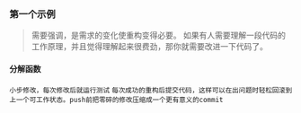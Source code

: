 ### 第一个示例
> 需要强调，是需求的变化使重构变得必要。
> 如果有人需要理解一段代码的工作原理，并且觉得理解起来很费劲，那你就需要改进一下代码了。

#### 分解函数
`小步修改，每次修改后就运行测试`
`每次成功的重构后提交代码，这样可以在出问题时轻松回滚到上一个可工作状态。push前把零碎的修改压缩成一个更有意义的commit`

